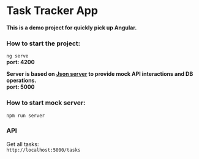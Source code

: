 # Task Tracker App
**This is a demo project for quickly pick up Angular.** 

### How to start the project: 
<code>ng serve</code> \
**port: 4200** 

**Server is based on [Json server](https://www.npmjs.com/package/json-server) to provide mock API interactions and DB operations.**  \
**port: 5000** 
### How to start mock server:
<code>npm run server</code>

### API 
Get all tasks: \
<code>http://localhost:5000/tasks</code>
